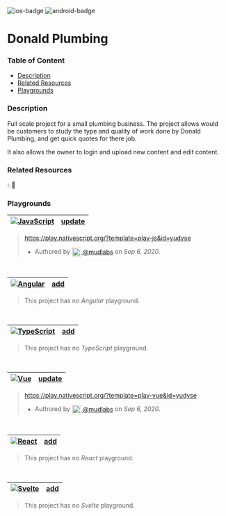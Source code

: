 [javascript-badge]: https://img.shields.io/badge/JavaScript-%E2%9C%93-F7DF1E.svg?logo=JavaScript&logoColor=F7DF1E&labelColor=000000
[typescript-badge]: https://img.shields.io/badge/TypeScript-%E2%9C%93-007ACC.svg?logo=TypeScript&logoColor=007ACC&labelColor=000000
[angular-badge]: https://img.shields.io/badge/Angular-%E2%9C%93-DD0031.svg?logo=Angular&logoColor=DD0031&labelColor=000000
[vue-badge]: https://img.shields.io/badge/Vue.js-%E2%9C%93-4FC08D.svg?logo=Vue.js&logoColor=4FC08D&labelColor=000000
[react-badge]: https://img.shields.io/badge/React-%E2%9C%93-33d8ff.svg?logo=React&logoColor=33d8ff&labelColor=000000
[svelte-badge]: https://img.shields.io/badge/Svelte-%E2%9C%93-f93e02.svg?logo=Svelte&logoColor=f93e02&labelColor=000000
[ios-badge]: https://img.shields.io/badge/ios-%E2%9C%93-949393.svg?logo=apple&logoColor=white
[android-badge]: https://img.shields.io/badge/android-%E2%9C%93-949393.svg?logo=android&logoColor=white


<!-- Platform Support (i.e. ![ios]) -->
![ios-badge]
![android-badge]


<!-- Project Title -->
# Donald Plumbing


### Table of Content
  - [Description](#description)
  - [Related Resources](#related-resources)
  - [Playgrounds](#playgrounds)


<!-- Project description -->
### Description
Full scale project for a small plumbing business. The project allows would be customers to study the type and quality of work done by Donald Plumbing, and get quick quotes for there job. 

It also allows the owner to login and upload new content and edit content.


<!-- 
Reference any related resources here. These could include;
 * Existing video or blog tutorials that create the same project, or inspired it.
 * A live website or app using the behaviour, style, etc.., the app is trying to replicate.
 * Or perhaps a design from somewhere like dribbble.com inspired the project.
-->
### Related Resources
💧 🚰


<!-- Playground Tables -->
### Playgrounds

| [![JavaScript][javascript-badge]](https://play.nativescript.org/?template=play-js&id=yudyse) | [update](https://github.com/mudlabs/hello-word-javascript-action/issues/new/?title=[update][javascript]%20Donald+Plumbing&body=%3C%21%2D%2D+Just+past+your+playground+link+below+and+press+Submit+%2D%2D%3E) |
| :--- | ---: |
> https://play.nativescript.org/?template=play-js&id=yudyse
> - Authored by [<img src="https://avatars3.githubusercontent.com/u/32623552?s=60&v=4" width="21" align="center"/> @mudlabs](https://github.com/mudlabs) on _Sep 6, 2020_.
> 
<br/>

| [![Angular][angular-badge]]() | [add](https://github.com/mudlabs/hello-word-javascript-action/issues/new/?title=[add][angular]%20Donald+Plumbing&body=%3C%21%2D%2D+Just+past+your+playground+link+below+and+press+Submit+%2D%2D%3E) |
| :--- | ---: |
> This project has no _Angular_ playground.
> 
> 
<br/>

| [![TypeScript][typescript-badge]]() | [add](https://github.com/mudlabs/hello-word-javascript-action/issues/new/?title=[add][typescript]%20Donald+Plumbing&body=%3C%21%2D%2D+Just+past+your+playground+link+below+and+press+Submit+%2D%2D%3E) |
| :--- | ---: |
> This project has no _TypeScript_ playground.
> 
> 
<br/>

| [![Vue][vue-badge]](https://play.nativescript.org/?template=play-vue&id=yudyse) | [update](https://github.com/mudlabs/hello-word-javascript-action/issues/new/?title=[update][vue]%20Donald+Plumbing&body=%3C%21%2D%2D+Just+past+your+playground+link+below+and+press+Submit+%2D%2D%3E) |
| :--- | ---: |
> https://play.nativescript.org/?template=play-vue&id=yudyse
> - Authored by [<img src="https://avatars3.githubusercontent.com/u/32623552?s=60&v=4" width="21" align="center"/> @mudlabs](https://github.com/mudlabs) on _Sep 6, 2020_.
> 
<br/>

| [![React][react-badge]]() | [add](https://github.com/mudlabs/hello-word-javascript-action/issues/new/?title=[add][react]%20Donald+Plumbing&body=%3C%21%2D%2D+Just+past+your+playground+link+below+and+press+Submit+%2D%2D%3E) |
| :--- | ---: |
> This project has no _React_ playground.
> 
> 
<br/>

| [![Svelte][svelte-badge]]() | [add](https://github.com/mudlabs/hello-word-javascript-action/issues/new/?title=[add][svelte]%20Donald+Plumbing&body=%3C%21%2D%2D+Just+past+your+playground+link+below+and+press+Submit+%2D%2D%3E) |
| :--- | ---: |
> This project has no _Svelte_ playground.
> 
> 
<br/>